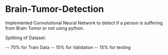 # Brain-Tumor-Detection
Implemented Convolutional Neural Network to detect if a person is suffering from Brain Tumor or not using python.

Splitting of Dataset:

-- 70% for Train Data
-- 15% for Validation
-- 15% for testing

